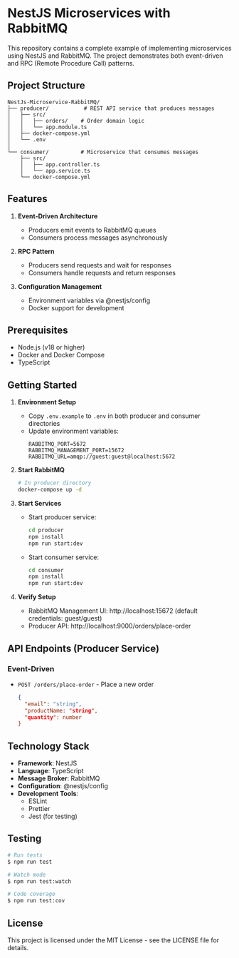 # NestJS Microservices with RabbitMQ

This repository contains a complete example of implementing microservices using NestJS and RabbitMQ. The project demonstrates both event-driven and RPC (Remote Procedure Call) patterns.

## Project Structure

```
NestJs-Microservice-RabbitMQ/
├── producer/           # REST API service that produces messages
│   ├── src/
│   │   ├── orders/    # Order domain logic
│   │   └── app.module.ts
│   ├── docker-compose.yml
│   └── .env
│
└── consumer/          # Microservice that consumes messages
    ├── src/
    │   ├── app.controller.ts
    │   └── app.service.ts
    └── docker-compose.yml
```

## Features

1. **Event-Driven Architecture**
   - Producers emit events to RabbitMQ queues
   - Consumers process messages asynchronously

2. **RPC Pattern**
   - Producers send requests and wait for responses
   - Consumers handle requests and return responses

3. **Configuration Management**
   - Environment variables via @nestjs/config
   - Docker support for development

## Prerequisites

- Node.js (v18 or higher)
- Docker and Docker Compose
- TypeScript

## Getting Started

1. **Environment Setup**
   - Copy `.env.example` to `.env` in both producer and consumer directories
   - Update environment variables:
     ```
     RABBITMQ_PORT=5672
     RABBITMQ_MANAGEMENT_PORT=15672
     RABBITMQ_URL=amqp://guest:guest@localhost:5672
     ```

2. **Start RabbitMQ**
   ```bash
   # In producer directory
   docker-compose up -d
   ```

3. **Start Services**
   - Start producer service:
     ```bash
     cd producer
     npm install
     npm run start:dev
     ```
   - Start consumer service:
     ```bash
     cd consumer
     npm install
     npm run start:dev
     ```

4. **Verify Setup**
   - RabbitMQ Management UI: http://localhost:15672 (default credentials: guest/guest)
   - Producer API: http://localhost:9000/orders/place-order

## API Endpoints (Producer Service)

### Event-Driven

- `POST /orders/place-order` - Place a new order
  ```json
  {
    "email": "string",
    "productName: "string",
    "quantity": number
  }
  ```

## Technology Stack

- **Framework**: NestJS
- **Language**: TypeScript
- **Message Broker**: RabbitMQ
- **Configuration**: @nestjs/config
- **Development Tools**: 
  - ESLint
  - Prettier
  - Jest (for testing)

## Testing

```bash
# Run tests
$ npm run test

# Watch mode
$ npm run test:watch

# Code coverage
$ npm run test:cov
```

## License

This project is licensed under the MIT License - see the LICENSE file for details.
